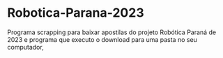 # Robotica-Parana-2023
Programa scrapping para baixar apostilas do projeto Robótica Paraná de 2023 e programa que executo o download para uma pasta no seu computador,
